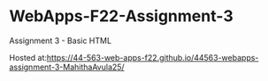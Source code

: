 # WebApps-F22-Assignment-3
Assignment 3 - Basic HTML

Hosted at:<https://44-563-web-apps-f22.github.io/44563-webapps-assignment-3-MahithaAvula25/>
